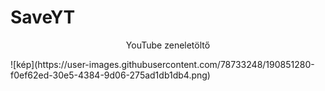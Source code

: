 # SaveYT
<p align="center">YouTube zeneletöltő</p>
![kép](https://user-images.githubusercontent.com/78733248/190851280-f0ef62ed-30e5-4384-9d06-275ad1db1db4.png)
